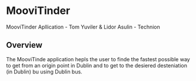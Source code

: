 # MooviTinder
MooviTinder Apllication - Tom Yuviler &amp; Lidor Asulin - Technion

## Overview
The MooviTinde application hepls the user to finde the fastest possible way to get from  an origin point in Dublin and to get to the desiered desteniation (in Dublin) bu using Dublin bus. 
